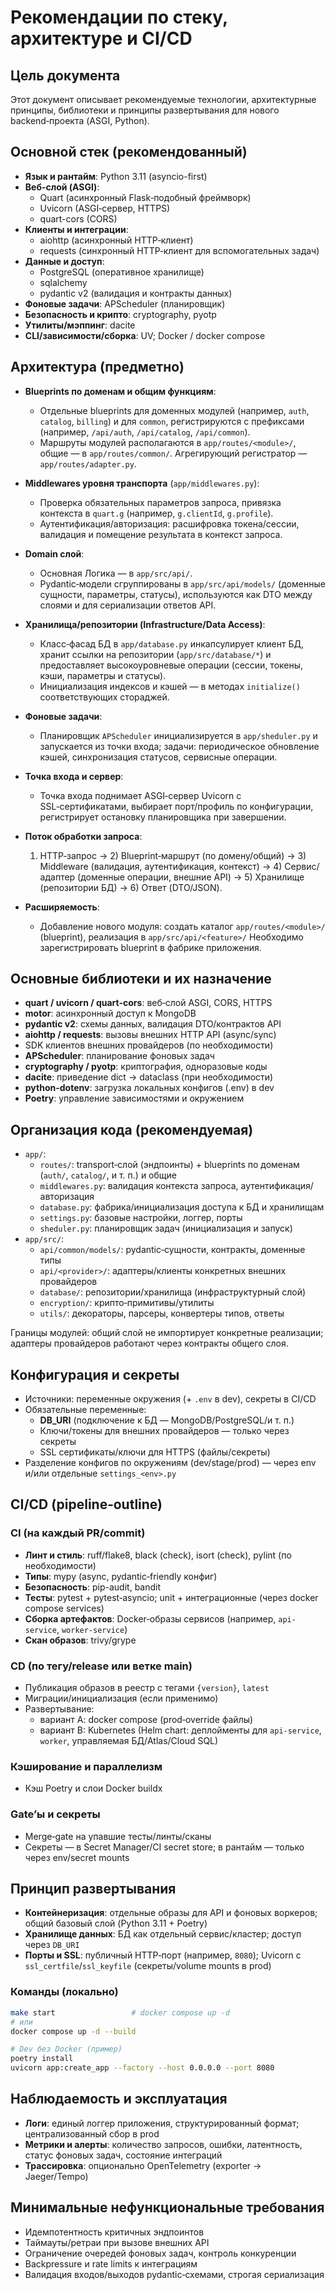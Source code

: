 # Рекомендации по стеку, архитектуре и CI/CD

## Цель документа

Этот документ описывает рекомендуемые технологии, архитектурные принципы, библиотеки и принципы развертывания для нового backend‑проекта (ASGI, Python).

## Основной стек (рекомендованный)

- **Язык и рантайм**: Python 3.11 (asyncio-first)
- **Веб-слой (ASGI)**:
  - Quart (асинхронный Flask‑подобный фреймворк)
  - Uvicorn (ASGI‑сервер, HTTPS)
  - quart-cors (CORS)
- **Клиенты и интеграции**:
  - aiohttp (асинхронный HTTP‑клиент)
  - requests (синхронный HTTP‑клиент для вспомогательных задач)
- **Данные и доступ**:
  - PostgreSQL (оперативное хранилище)
  - sqlalchemy
  - pydantic v2 (валидация и контракты данных)
- **Фоновые задачи**: APScheduler (планировщик)
- **Безопасность и крипто**: cryptography, pyotp
- **Утилиты/мэппинг**: dacite
- **CLI/зависимости/сборка**: UV; Docker / docker compose

## Архитектура (предметно)

- **Blueprints по доменам и общим функциям**:

  - Отдельные blueprints для доменных модулей (например, `auth`, `catalog`, `billing`) и для `common`, регистрируются с префиксами (например, `/api/auth`, `/api/catalog`, `/api/common`).
  - Маршруты модулей располагаются в `app/routes/<module>/`, общие — в `app/routes/common/`. Агрегирующий регистратор — `app/routes/adapter.py`.
- **Middlewares уровня транспорта** (`app/middlewares.py`):

  - Проверка обязательных параметров запроса, привязка контекста в `quart.g` (например, `g.clientId`, `g.profile`).
  - Аутентификация/авторизация: расшифровка токена/сессии, валидация и помещение результата в контекст запроса.
- **Domain слой**:

  - Основная Логика — в `app/src/api/`.
  - Pydantic‑модели сгруппированы в `app/src/api/models/` (доменные сущности, параметры, статусы), используются как DTO между слоями и для сериализации ответов API.
- **Хранилища/репозитории (Infrastructure/Data Access)**:

  - Класс‑фасад БД в `app/database.py` инкапсулирует клиент БД, хранит ссылки на репозитории (`app/src/database/*`) и предоставляет высокоуровневые операции (сессии, токены, кэши, параметры и статусы).
  - Инициализация индексов и кэшей — в методах `initialize()` соответствующих стораджей.
- **Фоновые задачи**:

  - Планировщик `APScheduler` инициализируется в `app/sheduler.py` и запускается из точки входа; задачи: периодическое обновление кэшей, синхронизация статусов, сервисные операции.
- **Точка входа и сервер**:

  - Точка входа поднимает ASGI‑сервер Uvicorn с SSL‑сертификатами, выбирает порт/профиль по конфигурации, регистрирует остановку планировщика при завершении.
- **Поток обработки запроса**:

  1) HTTP‑запрос → 2) Blueprint‑маршрут (по домену/общий) → 3) Middleware (валидация, аутентификация, контекст) → 4) Сервис/адаптер (доменные операции, внешние API) → 5) Хранилище (репозитории БД) → 6) Ответ (DTO/JSON).
- **Расширяемость**:

  - Добавление нового модуля: создать каталог `app/routes/<module>/` (blueprint), реализация в `app/src/api/<feature>/`
    Необходимо зарегистрировать blueprint в фабрике приложения.

## Основные библиотеки и их назначение

- **quart / uvicorn / quart-cors**: веб‑слой ASGI, CORS, HTTPS
- **motor**: асинхронный доступ к MongoDB
- **pydantic v2**: схемы данных, валидация DTO/контрактов API
- **aiohttp / requests**: вызовы внешних HTTP API (async/sync)
- SDK клиентов внешних провайдеров (по необходимости)
- **APScheduler**: планирование фоновых задач
- **cryptography / pyotp**: криптография, одноразовые коды
- **dacite**: приведение dict → dataclass (при необходимости)
- **python-dotenv**: загрузка локальных конфигов (.env) в dev
- **Poetry**: управление зависимостями и окружением

## Организация кода (рекомендуемая)

- `app/`:
  - `routes/`: transport‑слой (эндпоинты) + blueprints по доменам (`auth/`, `catalog/`, и т. п.) и общие
  - `middlewares.py`: валидация контекста запроса, аутентификация/авторизация
  - `database.py`: фабрика/инициализация доступа к БД и хранилищам
  - `settings.py`: базовые настройки, логгер, порты
  - `sheduler.py`: планировщик задач (инициализация и запуск)
- `app/src/`:
  - `api/common/models/`: pydantic‑сущности, контракты, доменные типы
  - `api/<provider>/`: адаптеры/клиенты конкретных внешних провайдеров
  - `database/`: репозитории/хранилища (инфраструктурный слой)
  - `encryption/`: крипто‑примитивы/утилиты
  - `utils/`: декораторы, парсеры, конвертеры типов, ответы

Границы модулей: общий слой не импортирует конкретные реализации; адаптеры провайдеров работают через контракты общего слоя.

## Конфигурация и секреты

- Источники: переменные окружения (+ `.env` в dev), секреты в CI/CD
- Обязательные переменные:
  - **DB_URI** (подключение к БД — MongoDB/PostgreSQL/и т. п.)
  - Ключи/токены для внешних провайдеров — только через секреты
  - SSL сертификаты/ключи для HTTPS (файлы/секреты)
- Разделение конфигов по окружениям (dev/stage/prod) — через env и/или отдельные `settings_<env>.py`

## CI/CD (pipeline‑outline)

### CI (на каждый PR/commit)

- **Линт и стиль**: ruff/flake8, black (check), isort (check), pylint (по необходимости)
- **Типы**: mypy (async, pydantic‑friendly конфиг)
- **Безопасность**: pip-audit, bandit
- **Тесты**: pytest + pytest‑asyncio; unit + интеграционные (через docker compose services)
- **Сборка артефактов**: Docker‑образы сервисов (например, `api-service`, `worker-service`)
- **Скан образов**: trivy/grype

### CD (по тегу/release или ветке main)

- Публикация образов в реестр с тегами `{version}`, `latest`
- Миграции/инициализация (если применимо)
- Развертывание:
  - вариант A: docker compose (prod‑override файлы)
  - вариант B: Kubernetes (Helm chart: деплойменты для `api-service`, `worker`, управляемая БД/Atlas/Cloud SQL)

### Кэширование и параллелизм

- Кэш Poetry и слои Docker buildx

### Gate’ы и секреты

- Merge‑gate на упавшие тесты/линты/сканы
- Секреты — в Secret Manager/CI secret store; в рантайм — только через env/secret mounts

## Принцип развертывания

- **Контейнеризация**: отдельные образы для API и фоновых воркеров; общий базовый слой (Python 3.11 + Poetry)
- **Хранилище данных**: БД как отдельный сервис/кластер; доступ через `DB_URI`
- **Порты и SSL**: публичный HTTP‑порт (например, `8080`); Uvicorn с `ssl_certfile`/`ssl_keyfile` (секреты/volume mounts в prod)

### Команды (локально)

```bash
make start                 # docker compose up -d
# или
docker compose up -d --build

# Dev без Docker (пример)
poetry install
uvicorn app:create_app --factory --host 0.0.0.0 --port 8080
```

## Наблюдаемость и эксплуатация

- **Логи**: единый логгер приложения, структурированный формат; централизованный сбор в prod
- **Метрики и алерты**: количество запросов, ошибки, латентность, статус фоновых задач, состояние интеграций
- **Трассировка**: опционально OpenTelemetry (exporter → Jaeger/Tempo)

## Минимальные нефункциональные требования

- Идемпотентность критичных эндпоинтов
- Таймауты/ретраи при вызове внешних API
- Ограничение очередей фоновых задач, контроль конкуренции
- Backpressure и rate limits к интеграциям
- Валидация входов/выходов pydantic‑схемами, строгая сериализация
